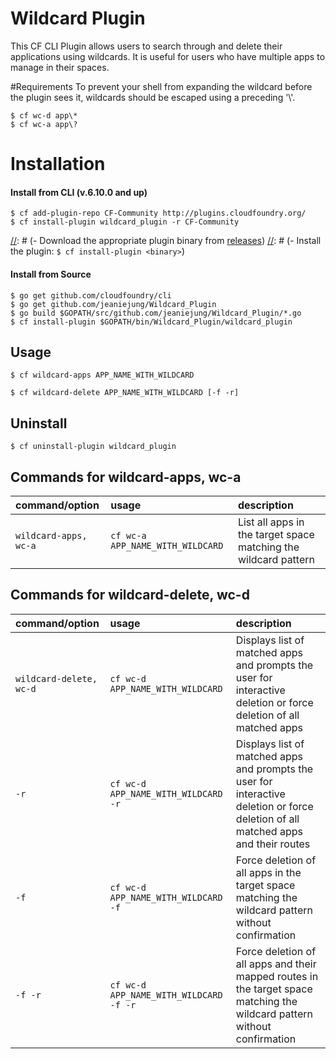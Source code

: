 # Wildcard Plugin
This CF CLI Plugin allows users to search through and delete their applications using wildcards. It is useful for users who have multiple apps to manage in their spaces. 

#Requirements
To prevent your shell from expanding the wildcard before the plugin sees it, wildcards should be escaped using a preceding '\\'.
```
$ cf wc-d app\* 
$ cf wc-a app\?
```
# Installation

#### Install from CLI (v.6.10.0 and up)
```
$ cf add-plugin-repo CF-Community http://plugins.cloudfoundry.org/
$ cf install-plugin wildcard_plugin -r CF-Community
```

[//]: # (#### Install from binary)
[//]: # (- Download the appropriate plugin binary from [releases](https://github.com/swisscom/cf-statistics-plugin/releases))
[//]: # (- Install the plugin: `$ cf install-plugin <binary>`)

#### Install from Source
```
$ go get github.com/cloudfoundry/cli
$ go get github.com/jeaniejung/Wildcard_Plugin
$ go build $GOPATH/src/github.com/jeaniejung/Wildcard_Plugin/*.go
$ cf install-plugin $GOPATH/bin/Wildcard_Plugin/wildcard_plugin
```

## Usage

```
$ cf wildcard-apps APP_NAME_WITH_WILDCARD
```
```
$ cf wildcard-delete APP_NAME_WITH_WILDCARD [-f -r]
```

## Uninstall

```
$ cf uninstall-plugin wildcard_plugin
```
## Commands for wildcard-apps, wc-a

| command/option | usage | description|
| :--------------- |:---------------| :------------|
|`wildcard-apps, wc-a`| `cf wc-a APP_NAME_WITH_WILDCARD` |List all apps in the target space matching the wildcard pattern|

## Commands for wildcard-delete, wc-d

| command/option | usage | description|
| :--------------- |:---------------| :------------|
|`wildcard-delete, wc-d`| `cf wc-d APP_NAME_WITH_WILDCARD` |Displays list of matched apps and prompts the user for interactive deletion or force deletion of all matched apps|
|`-r`|`cf wc-d APP_NAME_WITH_WILDCARD -r`|Displays list of matched apps and prompts the user for interactive deletion or force deletion of all matched apps and their routes|
|`-f`|`cf wc-d APP_NAME_WITH_WILDCARD -f`|Force deletion of all apps in the target space matching the wildcard pattern without confirmation|
|`-f -r`|`cf wc-d APP_NAME_WITH_WILDCARD -f -r`|Force deletion of all apps and their mapped routes in the target space matching the wildcard pattern without confirmation|



